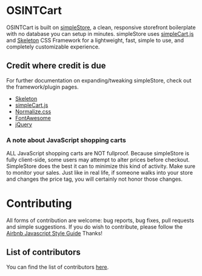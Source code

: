 
# OSINTCart

OSINTCart is built on [simpleStore](http://chrisdiana.github.io/simplestore), a clean, responsive
storefront boilerplate with no database you can setup in minutes. simpleStore uses
[simpleCart.js](http://simplecartjs.org) and [Skeleton](http://getskeleton.com)
CSS Framework for a lightweight, fast, simple to use, and completely
customizable experience.

## Credit where credit is due

For further documentation on expanding/tweaking simpleStore, check out the
framework/plugin pages.

* [Skeleton](http://getskeleton.com)
* [simpleCart.js](http://simplecartjs.org)
* [Normalize.css](http://necolas.github.io/normalize.css)
* [FontAwesome](http://fortawesome.github.io/Font-Awesome)
* [jQuery](https://jquery.com/)

### A note about JavaScript shopping carts

ALL JavaScript shopping carts are NOT fullproof. Because simpleStore is fully
client-side, some users may attempt to alter prices before checkout.
SimpleStore does the best it can to minimize this
kind of activity. Make sure to monitor your sales. Just like in real life, if someone
walks into your store and changes the price tag, you will certainly not honor
those changes.


# Contributing

All forms of contribution are welcome: bug reports, bug fixes, pull requests and simple suggestions.
If you do wish to contribute, please follow the [Airbnb Javascript Style Guide](https://github.com/airbnb/javascript) Thanks!


## List of contributors

You can find the list of contributors [here](https://github.com/chrisdiana/simplestore/graphs/contributors).
